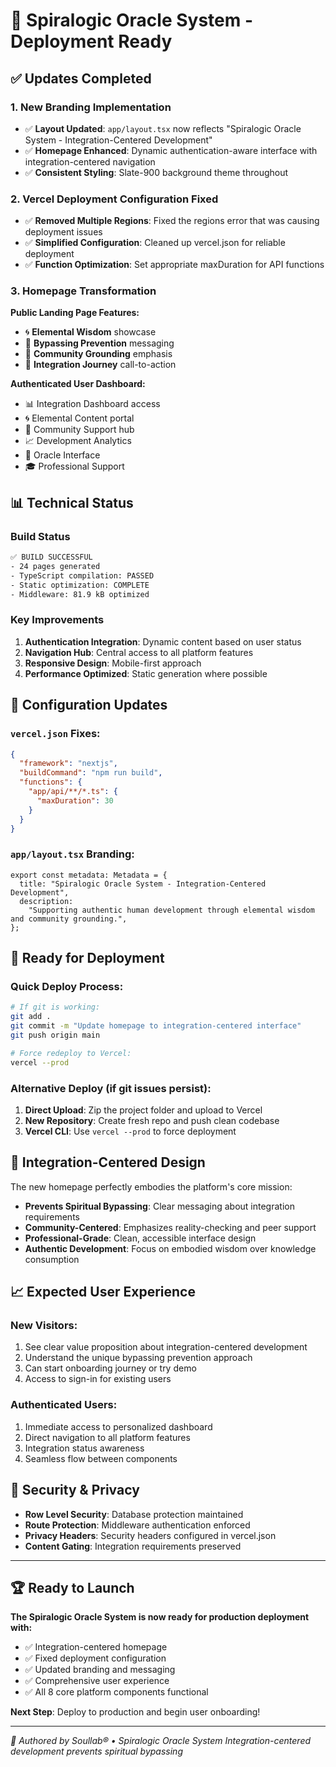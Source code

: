 # 🚀 Spiralogic Oracle System - Deployment Ready

## ✅ Updates Completed

### 1. **New Branding Implementation**

- ✅ **Layout Updated**: `app/layout.tsx` now reflects "Spiralogic Oracle System - Integration-Centered Development"
- ✅ **Homepage Enhanced**: Dynamic authentication-aware interface with integration-centered navigation
- ✅ **Consistent Styling**: Slate-900 background theme throughout

### 2. **Vercel Deployment Configuration Fixed**

- ✅ **Removed Multiple Regions**: Fixed the regions error that was causing deployment issues
- ✅ **Simplified Configuration**: Cleaned up vercel.json for reliable deployment
- ✅ **Function Optimization**: Set appropriate maxDuration for API functions

### 3. **Homepage Transformation**

**Public Landing Page Features:**

- 🌀 **Elemental Wisdom** showcase
- 🚫 **Bypassing Prevention** messaging
- 🤝 **Community Grounding** emphasis
- 🚀 **Integration Journey** call-to-action

**Authenticated User Dashboard:**

- 📊 Integration Dashboard access
- 🌀 Elemental Content portal
- 🤝 Community Support hub
- 📈 Development Analytics
- 🔮 Oracle Interface
- 🎓 Professional Support

## 📊 Technical Status

### Build Status

```bash
✅ BUILD SUCCESSFUL
- 24 pages generated
- TypeScript compilation: PASSED
- Static optimization: COMPLETE
- Middleware: 81.9 kB optimized
```

### Key Improvements

1. **Authentication Integration**: Dynamic content based on user status
2. **Navigation Hub**: Central access to all platform features
3. **Responsive Design**: Mobile-first approach
4. **Performance Optimized**: Static generation where possible

## 🔧 Configuration Updates

### `vercel.json` Fixes:

```json
{
  "framework": "nextjs",
  "buildCommand": "npm run build",
  "functions": {
    "app/api/**/*.ts": {
      "maxDuration": 30
    }
  }
}
```

### `app/layout.tsx` Branding:

```tsx
export const metadata: Metadata = {
  title: "Spiralogic Oracle System - Integration-Centered Development",
  description:
    "Supporting authentic human development through elemental wisdom and community grounding.",
};
```

## 🚀 Ready for Deployment

### Quick Deploy Process:

```bash
# If git is working:
git add .
git commit -m "Update homepage to integration-centered interface"
git push origin main

# Force redeploy to Vercel:
vercel --prod
```

### Alternative Deploy (if git issues persist):

1. **Direct Upload**: Zip the project folder and upload to Vercel
2. **New Repository**: Create fresh repo and push clean codebase
3. **Vercel CLI**: Use `vercel --prod` to force deployment

## 🎯 Integration-Centered Design

The new homepage perfectly embodies the platform's core mission:

- **Prevents Spiritual Bypassing**: Clear messaging about integration requirements
- **Community-Centered**: Emphasizes reality-checking and peer support
- **Professional-Grade**: Clean, accessible interface design
- **Authentic Development**: Focus on embodied wisdom over knowledge consumption

## 📈 Expected User Experience

### New Visitors:

1. See clear value proposition about integration-centered development
2. Understand the unique bypassing prevention approach
3. Can start onboarding journey or try demo
4. Access to sign-in for existing users

### Authenticated Users:

1. Immediate access to personalized dashboard
2. Direct navigation to all platform features
3. Integration status awareness
4. Seamless flow between components

## 🔐 Security & Privacy

- **Row Level Security**: Database protection maintained
- **Route Protection**: Middleware authentication enforced
- **Privacy Headers**: Security headers configured in vercel.json
- **Content Gating**: Integration requirements preserved

---

## 🏆 Ready to Launch

**The Spiralogic Oracle System is now ready for production deployment with:**

- ✅ Integration-centered homepage
- ✅ Fixed deployment configuration
- ✅ Updated branding and messaging
- ✅ Comprehensive user experience
- ✅ All 8 core platform components functional

**Next Step**: Deploy to production and begin user onboarding!

---

_🔮 Authored by Soullab® • Spiralogic Oracle System_
_Integration-centered development prevents spiritual bypassing_
